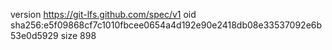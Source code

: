 version https://git-lfs.github.com/spec/v1
oid sha256:e5f09868cf7c1010fbcee0654a4d192e90e2418db08e33537092e6b53e0d5929
size 898
